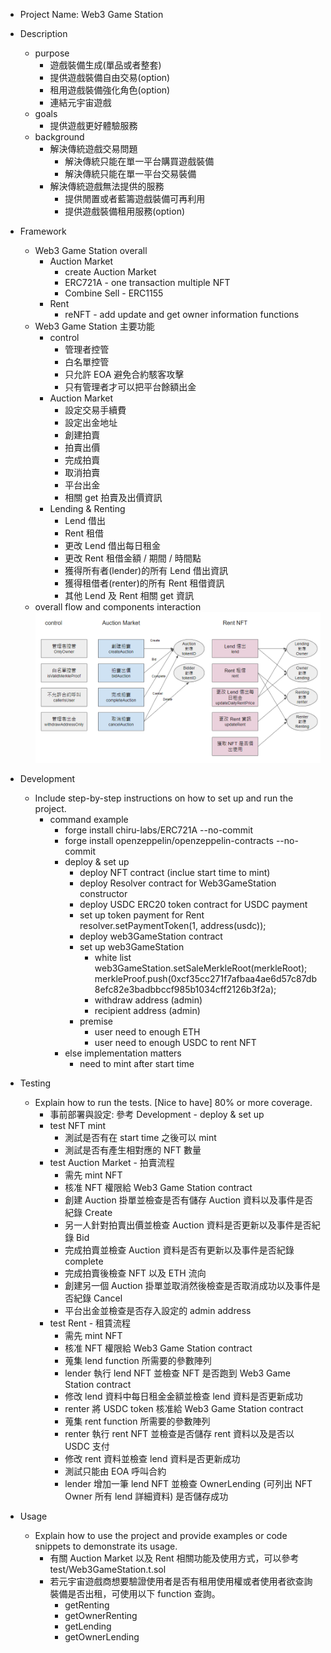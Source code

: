 - Project Name: Web3 Game Station  
- Description  
  - purpose  
    - 遊戲裝備生成(單品或者整套)  
    - 提供遊戲裝備自由交易(option)  
    - 租用遊戲裝備強化角色(option)  
    - 連結元宇宙遊戲  
  - goals  
    - 提供遊戲更好體驗服務  
  - background  
    - 解決傳統遊戲交易問題  
      - 解決傳統只能在單一平台購買遊戲裝備 
      - 解決傳統只能在單一平台交易裝備 
    - 解決傳統遊戲無法提供的服務  
      - 提供閒置或者藍籌遊戲裝備可再利用  
      - 提供遊戲裝備租用服務(option)  
  
- Framework  
  - Web3 Game Station overall    
    - Auction Market  
      - create Auction Market  
      - ERC721A -  one transaction multiple NFT  
      - Combine Sell - ERC1155  
    - Rent  
      - reNFT - add update and get owner information functions  
  - Web3 Game Station 主要功能  
    - control  
      - 管理者控管  
      - 白名單控管  
      - 只允許 EOA 避免合約駭客攻擊  
      - 只有管理者才可以把平台餘額出金  
    - Auction Market  
      - 設定交易手續費  
      - 設定出金地址  
      - 創建拍賣  
      - 拍賣出價  
      - 完成拍賣  
      - 取消拍賣  
      - 平台出金  
      - 相關 get 拍賣及出價資訊  
    - Lending & Renting  
      - Lend 借出  
      - Rent 租借  
      - 更改 Lend 借出每日租金  
      - 更改 Rent 租借金額 / 期間 / 時間點  
      - 獲得所有者(lender)的所有 Lend 借出資訊  
      - 獲得租借者(renter)的所有 Rent 租借資訊  
      - 其他 Lend 及 Rent 相關 get 資訊  
  - overall flow and components interaction    
    ![](./overall-flow.png)  
  
- Development  
  - Include step-by-step instructions on how to set up and run the project.  
    - command example  
      - forge install chiru-labs/ERC721A --no-commit  
      - forge install openzeppelin/openzeppelin-contracts --no-commit  
      - deploy & set up   
        - deploy NFT contract (inclue start time to mint)   
        - deploy Resolver contract for Web3GameStation constructor  
        - deploy USDC ERC20 token contract for USDC payment  
        - set up token payment for Rent  
          resolver.setPaymentToken(1, address(usdc));  
        - deploy web3GameStation contract  
        - set up web3GameStation  
          - white list  
            web3GameStation.setSaleMerkleRoot(merkleRoot);  
            merkleProof.push(0xcf35cc271f7afbaa4ae6d57c87db8efc82e3badbbccf985b1034cff2126b3f2a);  
          - withdraw address (admin)  
          - recipient address (admin)  
        - premise  
          - user need to enough ETH  
          - user need to enough USDC to rent NFT  
      - else implementation matters  
        - need to mint after start time  
- Testing
  - Explain how to run the tests. [Nice to have] 80% or more coverage.  
    - 事前部署與設定: 參考 Development - deploy & set up  
    - test NFT mint  
      - 測試是否有在 start time 之後可以 mint  
      - 測試是否有產生相對應的 NFT 數量  
    - test Auction Market - 拍賣流程  
      - 需先 mint NFT  
      - 核准 NFT 權限給 Web3 Game Station contract  
      - 創建 Auction 掛單並檢查是否有儲存 Auction 資料以及事件是否紀錄 Create  
      - 另一人針對拍賣出價並檢查 Auction 資料是否更新以及事件是否紀錄 Bid  
      - 完成拍賣並檢查 Auction 資料是否有更新以及事件是否紀錄 complete    
      - 完成拍賣後檢查 NFT 以及 ETH 流向  
      - 創建另一個 Auction 掛單並取消然後檢查是否取消成功以及事件是否紀錄 Cancel   
      - 平台出金並檢查是否存入設定的 admin address   
    - test Rent - 租賃流程    
      - 需先 mint NFT  
      - 核准 NFT 權限給 Web3 Game Station contract  
      - 蒐集 lend function 所需要的參數陣列  
      - lender 執行 lend NFT 並檢查 NFT 是否跑到 Web3 Game Station contract  
      - 修改 lend 資料中每日租金金額並檢查 lend 資料是否更新成功    
      - renter 將 USDC token 核准給 Web3 Game Station contract  
      - 蒐集 rent function 所需要的參數陣列  
      - renter 執行 rent NFT 並檢查是否儲存 rent 資料以及是否以 USDC 支付  
      - 修改 rent 資料並檢查 lend 資料是否更新成功  
      - 測試只能由 EOA 呼叫合約  
      - lender 增加一筆 lend NFT 並檢查 OwnerLending (可列出 NFT Owner 所有 lend 詳細資料) 是否儲存成功   
  
- Usage
  - Explain how to use the project and provide examples or code snippets to demonstrate its usage.  
    - 有關 Auction Market 以及 Rent 相關功能及使用方式，可以參考 test/Web3GameStation.t.sol  
    - 若元宇宙遊戲商想要驗證使用者是否有租用使用權或者使用者欲查詢裝備是否出租，可使用以下 function 查詢。
      - getRenting  
      - getOwnerRenting  
      - getLending  
      - getOwnerLending  